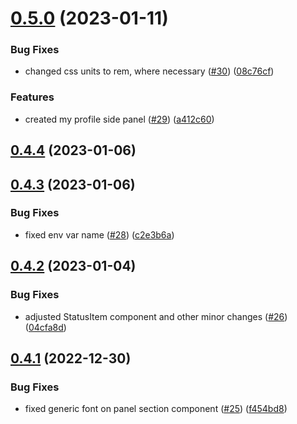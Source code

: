 # [0.5.0](https://github.com/bcgov/nr-frontend-starting-app/compare/v0.4.4...v0.5.0) (2023-01-11)


### Bug Fixes

* changed css units to rem, where necessary ([#30](https://github.com/bcgov/nr-frontend-starting-app/issues/30)) ([08c76cf](https://github.com/bcgov/nr-frontend-starting-app/commit/08c76cf4f98c3841430d315630dd2bacbc0a0ed2))


### Features

* created my profile side panel ([#29](https://github.com/bcgov/nr-frontend-starting-app/issues/29)) ([a412c60](https://github.com/bcgov/nr-frontend-starting-app/commit/a412c608a103e9d9767b5a6c030348a569ed07e7))



## [0.4.4](https://github.com/bcgov/nr-frontend-starting-app/compare/v0.4.3...v0.4.4) (2023-01-06)



## [0.4.3](https://github.com/bcgov/nr-frontend-starting-app/compare/v0.4.2...v0.4.3) (2023-01-06)


### Bug Fixes

* fixed env var name ([#28](https://github.com/bcgov/nr-frontend-starting-app/issues/28)) ([c2e3b6a](https://github.com/bcgov/nr-frontend-starting-app/commit/c2e3b6a86c82237f24103df4c22aa814b3060516))



## [0.4.2](https://github.com/bcgov/nr-frontend-starting-app/compare/v0.4.1...v0.4.2) (2023-01-04)


### Bug Fixes

* adjusted StatusItem component and other minor changes ([#26](https://github.com/bcgov/nr-frontend-starting-app/issues/26)) ([04cfa8d](https://github.com/bcgov/nr-frontend-starting-app/commit/04cfa8d041e28b89aa55547972a6631939a35594))



## [0.4.1](https://github.com/bcgov/nr-frontend-starting-app/compare/v0.4.0...v0.4.1) (2022-12-30)


### Bug Fixes

* fixed generic font on panel section component ([#25](https://github.com/bcgov/nr-frontend-starting-app/issues/25)) ([f454bd8](https://github.com/bcgov/nr-frontend-starting-app/commit/f454bd8a155ad1993ddae9fbc347b4f1df3ef81d))



